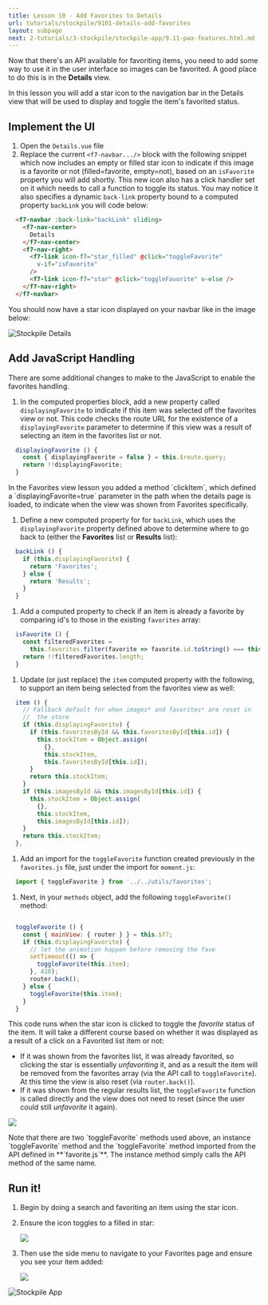```yaml
---
title: Lesson 10 - Add Favorites to Details
url: tutorials/stockpile/9101-details-add-favorites
layout: subpage
next: 2-tutorials/3-stockpile/stockpile-app/9.11-pwa-features.html.md
---
```


Now that there's an API available for favoriting items, you need to add some way to use it in the user interface so images can be favorited. A good place to do this is in the **Details** view.

In this lesson you will add a star icon to the navigation bar in the Details view that will be used to display and toggle the item's favorited status.

## Implement the UI

1. Open the `Details.vue` file
1. Replace the current `<f7-navbar.../>` block with the following snippet which now includes an empty or filled star icon to indicate if this image is a favorite or not (filled=favorite, empty=not), based on an `isFavorite` property you will add shortly. This new icon also has a click handler set on it which needs to call a function to toggle its status. You may notice it also specifies a dynamic `back-link` property bound to a computed property `backLink` you will code below:

  ```html
    <f7-navbar :back-link="backLink" sliding>
      <f7-nav-center>
        Details
      </f7-nav-center>
      <f7-nav-right>
        <f7-link icon-f7="star_filled" @click="toggleFavorite"
          v-if="isFavorite"
        />
        <f7-link icon-f7="star" @click="toggleFavorite" v-else />
      </f7-nav-right>
    </f7-navbar>
  ```

  You should now have a star icon displayed on your navbar like in the image below:

  <img class="mobile-image" src="/images/stockpile/android/details.png" alt="Stockpile Details"/>

## Add JavaScript Handling

There are some additional changes to make to the JavaScript to enable the favorites handling.

1. In the computed properties block, add a new property called `displayingFavorite` to indicate if this item was selected off the favorites view or not. This code checks the route URL for the existence of a `displayingFavorite` parameter to determine if this view was a result of selecting an item in the favorites list or not.

  ```javascript
    displayingFavorite () {
      const { displayingFavorite = false } = this.$route.query;
      return !!displayingFavorite;
    }
  ```

  <div class="alert--tip">In the Favorites view lesson you added a method `clickItem`, which defined a `displayingFavorite=true` parameter in the path when the details page is loaded, to indicate when the view was shown from Favorites specifically. </div>

1. Define a new computed property for for `backLink`, which uses the `displayingFavorite` property defined above  to determine where to go back to (either the **Favorites** list or **Results** list):

  ```javascript
    backLink () {
      if (this.displayingFavorite) {
        return 'Favorites';
      } else {
        return 'Results';
      }
    }
  ```

1. Add a computed property to check if an item is already a favorite by comparing id's to those in the existing `favorites` array:

  ```javascript
    isFavorite () {
      const filteredFavorites =
        this.favorites.filter(favorite => favorite.id.toString() === this.id);
      return !!filteredFavorites.length;
    }
  ```

1. Update (or just replace) the `item` computed property with the following, to support an item being selected from the favorites view as well:

  ```javascript
    item () {
      // Fallback default for when images* and favorites* are reset in
      //  the store
      if (this.displayingFavorite) {
        if (this.favoritesById && this.favoritesById[this.id]) {
          this.stockItem = Object.assign(
            {},
            this.stockItem,
            this.favoritesById[this.id]);
        }
        return this.stockItem;
      }
      if (this.imagesById && this.imagesById[this.id]) {
        this.stockItem = Object.assign(
          {},
          this.stockItem,
          this.imagesById[this.id]);
      }
      return this.stockItem;
    },
  ```

1. Add an import for the `toggleFavorite` function created previously in the `favorites.js` file, just under the import for `moment.js`:

  ```javascript
    import { toggleFavorite } from '../../utils/favorites';
  ```

1. Next, in your `methods` object, add the following `toggleFavorite()` method:

  ```javascript

    toggleFavorite () {
      const { mainView: { router } } = this.$f7;
      if (this.displayingFavorite) {
        // let the animation happen before removing the fave
        setTimeout(() => {
          toggleFavorite(this.item);
        }, 410);
        router.back();
      } else {
        toggleFavorite(this.item);
      }
    }
  ```

  This code runs when the star icon is clicked to toggle the *favorite* status of the item. It will take a different course based on whether it was displayed as a result of a click on a Favorited list item or not:

  - If it was shown from the favorites list, it was already favorited, so clicking the star is essentially *unfavoriting* it, and as a result the item will be removed from the favorites array (via the API call to `toggleFavorite`). At this time the view is also reset (via `router.back()`).
  - If it was shown from the regular results list, the `toggleFavorite` function is called directly and the view does not need to reset (since the user could still *unfavorite* it again).

  ![](/images/stockpile/vids/stockpile-toggle-fave.gif)

  <div class="alert--tip">Note that there are two `toggleFavorite` methods used above, an instance `toggleFavorite` method and the `toggleFavorite` method imported from the API defined in **`favorite.js`**. The instance method simply calls the API method of the same name.</div>

## Run it!

1. Begin by doing a search and favoriting an item using the star icon.
1. Ensure the icon toggles to a filled in star:

    ![](/images/stockpile/details-with-faves.png)

1. Then use the side menu to navigate to your Favorites page and ensure you see your item added:

    ![](/images/stockpile/favorites-page.png)

  <img class="mobile-image" src="/images/stockpile/vids/stockpile-faves.gif" alt="Stockpile App"/>
